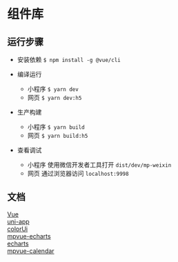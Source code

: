 # 组件库


## 运行步骤

* 安装依赖 `$ npm install -g @vue/cli`

* 编译运行
  - 小程序 `$ yarn dev`
  - 网页 `$ yarn dev:h5`

* 生产构建
  - 小程序 `$ yarn build`
  - 网页 `$ yarn build:h5`

* 查看调试
  - 小程序 使用微信开发者工具打开 `dist/dev/mp-weixin`
  - 网页 通过浏览器访问 `localhost:9998`


## 文档
[Vue](https://vuejs.org)   
[uni-app](https://uniapp.dcloud.io)  
[colorUi](https://github.com/weilanwl/ColorUI)  
[mpvue-echarts](https://www.npmjs.com/package/mpvue-echarts)  
[echarts](https://echarts.baidu.com/builder.html)  
[mpvue-calendar](https://github.com/Hzy0913/mpvue-calendar)  